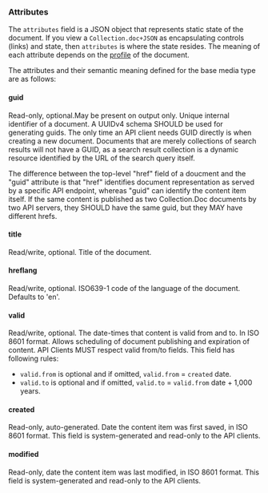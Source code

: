 ### Attributes

The `attributes` field is a JSON object that represents static state of the document. If you view a `Collection.doc+JSON` as encapsulating controls (links) and state, then `attributes` is where the state resides. The meaning of each attribute depends on the [profile](http://www.ietf.org/rfc/rfc6906.txt) of the document.

The attributes and their semantic meaning defined for the base media type are as follows:

#### guid 

Read-only, optional.May be present on output only. Unique internal identifier of a document. A UUIDv4 schema SHOULD be used for generating guids. The only time an API client needs GUID directly is when creating a new document. Documents that are merely collections of search results will not have a GUID, as a search result collection is a dynamic resource identified by the URL of the search query itself.

<a name="guid-vs-href"></a>The difference between the top-level "href" field of a doucment and the "guid" attribute is that "href" identifies document representation as served by a specific API endpoint, whereas "guid" can identify the content item itself. If the same content is published as two Collection.Doc documents by two API servers, they SHOULD have the same guid, but they MAY have different hrefs.

#### title

Read/write, optional. Title of the document.

#### hreflang 

Read/write, optional. ISO639-1 code of the language of the document. Defaults to 'en'.

#### valid 

Read/write, optional. The date-times that content is valid from and to. In ISO 8601 format. Allows scheduling of document publishing and expiration of content. API Clients MUST respect valid from/to fields. This field has following rules:
  - `valid.from` is optional and if omitted, `valid.from` = `created` date.
  - `valid.to` is optional and if omitted, `valid.to` = `valid.from` date + 1,000 years.

#### created 

Read-only, auto-generated. Date the content item was first saved, in ISO 8601 format. This field is system-generated and read-only to the API clients.

#### modified 

Read-only, date the content item was last modified, in ISO 8601 format. This field is system-generated and read-only to the API clients.
